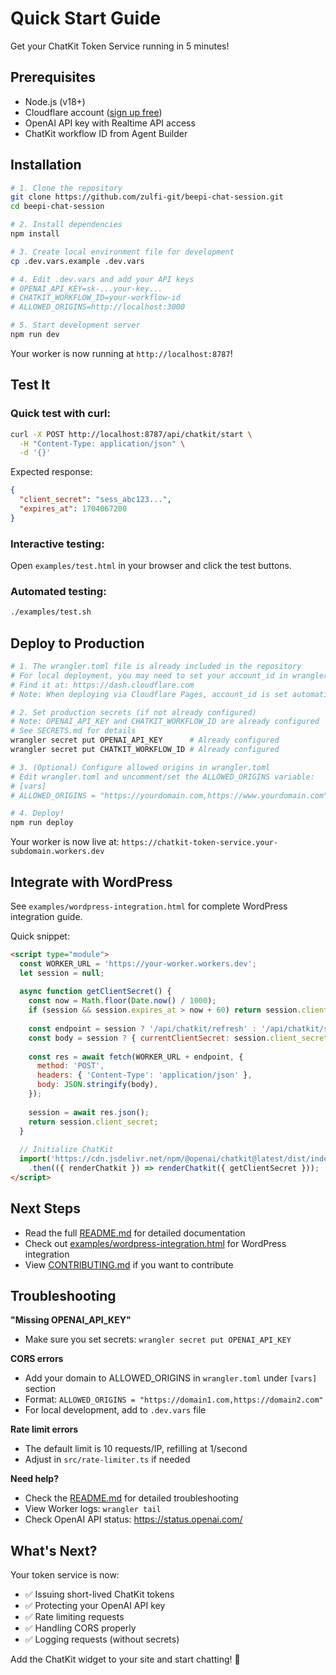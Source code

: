 # Quick Start Guide

Get your ChatKit Token Service running in 5 minutes!

## Prerequisites

- Node.js (v18+)
- Cloudflare account ([sign up free](https://dash.cloudflare.com/sign-up))
- OpenAI API key with Realtime API access
- ChatKit workflow ID from Agent Builder

## Installation

```bash
# 1. Clone the repository
git clone https://github.com/zulfi-git/beepi-chat-session.git
cd beepi-chat-session

# 2. Install dependencies
npm install

# 3. Create local environment file for development
cp .dev.vars.example .dev.vars

# 4. Edit .dev.vars and add your API keys
# OPENAI_API_KEY=sk-...your-key...
# CHATKIT_WORKFLOW_ID=your-workflow-id
# ALLOWED_ORIGINS=http://localhost:3000

# 5. Start development server
npm run dev
```

Your worker is now running at `http://localhost:8787`!

## Test It

### Quick test with curl:

```bash
curl -X POST http://localhost:8787/api/chatkit/start \
  -H "Content-Type: application/json" \
  -d '{}'
```

Expected response:
```json
{
  "client_secret": "sess_abc123...",
  "expires_at": 1704067200
}
```

### Interactive testing:

Open `examples/test.html` in your browser and click the test buttons.

### Automated testing:

```bash
./examples/test.sh
```

## Deploy to Production

```bash
# 1. The wrangler.toml file is already included in the repository
# For local deployment, you may need to set your account_id in wrangler.toml
# Find it at: https://dash.cloudflare.com
# Note: When deploying via Cloudflare Pages, account_id is set automatically

# 2. Set production secrets (if not already configured)
# Note: OPENAI_API_KEY and CHATKIT_WORKFLOW_ID are already configured
# See SECRETS.md for details
wrangler secret put OPENAI_API_KEY      # Already configured
wrangler secret put CHATKIT_WORKFLOW_ID # Already configured

# 3. (Optional) Configure allowed origins in wrangler.toml
# Edit wrangler.toml and uncomment/set the ALLOWED_ORIGINS variable:
# [vars]
# ALLOWED_ORIGINS = "https://yourdomain.com,https://www.yourdomain.com"

# 4. Deploy!
npm run deploy
```

Your worker is now live at: `https://chatkit-token-service.your-subdomain.workers.dev`

## Integrate with WordPress

See `examples/wordpress-integration.html` for complete WordPress integration guide.

Quick snippet:

```html
<script type="module">
  const WORKER_URL = 'https://your-worker.workers.dev';
  let session = null;
  
  async function getClientSecret() {
    const now = Math.floor(Date.now() / 1000);
    if (session && session.expires_at > now + 60) return session.client_secret;
    
    const endpoint = session ? '/api/chatkit/refresh' : '/api/chatkit/start';
    const body = session ? { currentClientSecret: session.client_secret } : {};
    
    const res = await fetch(WORKER_URL + endpoint, {
      method: 'POST',
      headers: { 'Content-Type': 'application/json' },
      body: JSON.stringify(body),
    });
    
    session = await res.json();
    return session.client_secret;
  }
  
  // Initialize ChatKit
  import('https://cdn.jsdelivr.net/npm/@openai/chatkit@latest/dist/index.js')
    .then(({ renderChatkit }) => renderChatkit({ getClientSecret }));
</script>
```

## Next Steps

- Read the full [README.md](../README.md) for detailed documentation
- Check out [examples/wordpress-integration.html](examples/wordpress-integration.html) for WordPress integration
- View [CONTRIBUTING.md](../CONTRIBUTING.md) if you want to contribute

## Troubleshooting

**"Missing OPENAI_API_KEY"**
- Make sure you set secrets: `wrangler secret put OPENAI_API_KEY`

**CORS errors**
- Add your domain to ALLOWED_ORIGINS in `wrangler.toml` under `[vars]` section
- Format: `ALLOWED_ORIGINS = "https://domain1.com,https://domain2.com"`
- For local development, add to `.dev.vars` file

**Rate limit errors**
- The default limit is 10 requests/IP, refilling at 1/second
- Adjust in `src/rate-limiter.ts` if needed

**Need help?**
- Check the [README.md](../README.md) for detailed troubleshooting
- View Worker logs: `wrangler tail`
- Check OpenAI API status: https://status.openai.com/

## What's Next?

Your token service is now:
- ✅ Issuing short-lived ChatKit tokens
- ✅ Protecting your OpenAI API key
- ✅ Rate limiting requests
- ✅ Handling CORS properly
- ✅ Logging requests (without secrets)

Add the ChatKit widget to your site and start chatting! 🚀

